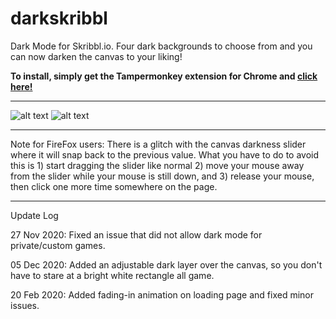 # darkskribbl
Dark Mode for Skribbl.io. Four dark backgrounds to choose from and you can now darken the canvas to your liking!

**To install, simply get the Tampermonkey extension for Chrome and [click here!](https://github.com/pospos21/darkskribbl/raw/main/darkmode.user.js)**

----------

![alt text](https://i.imgur.com/3jYS1ij.png)
![alt text](https://i.imgur.com/WlUsE6d.png)

----------

Note for FireFox users: There is a glitch with the canvas darkness slider where it will snap back to the previous value. What you have to do to avoid this is 1) start dragging the slider like normal 2) move your mouse away from the slider while your mouse is still down, and 3) release your mouse, then click one more time somewhere on the page.

----------

Update Log

27 Nov 2020: Fixed an issue that did not allow dark mode for private/custom games.

05 Dec 2020: Added an adjustable dark layer over the canvas, so you don't have to stare at a bright white rectangle all game.

20 Feb 2020: Added fading-in animation on loading page and fixed minor issues.
